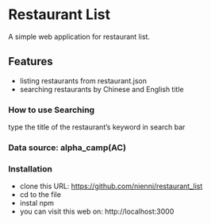 # Restaurant List
A simple web application for restaurant list.

## Features
- listing restaurants from restaurant.json
- searching restaurants by Chinese and English title

### How to use Searching
type the title of the restaurant’s keyword in search bar

### Data source: alpha_camp(AC)

### Installation
- clone this URL: https://github.com/nienni/restaurant_list  
- cd to the file
- instal npm 
- you can visit this web on: http://localhost:3000
